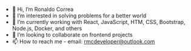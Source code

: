 - 👋 Hi, I’m Ronaldo Correa
- 👀 I’m interested in solving problems for a better world
- 🌱 I’m currently working with React, JavaScript, HTM, CSS, Bootstrap, Node.js, Docker, and others
- 💞️ I’m looking to collaborate on frontend projects
- 📫 How to reach me - email: rmcdeveloper@outlook.com

<!---
rmcdeveloper/rmcdeveloper is a ✨ special ✨ repository because its `README.md` (this file) appears on your GitHub profile.
You can click the Preview link to take a look at your changes.
--->
